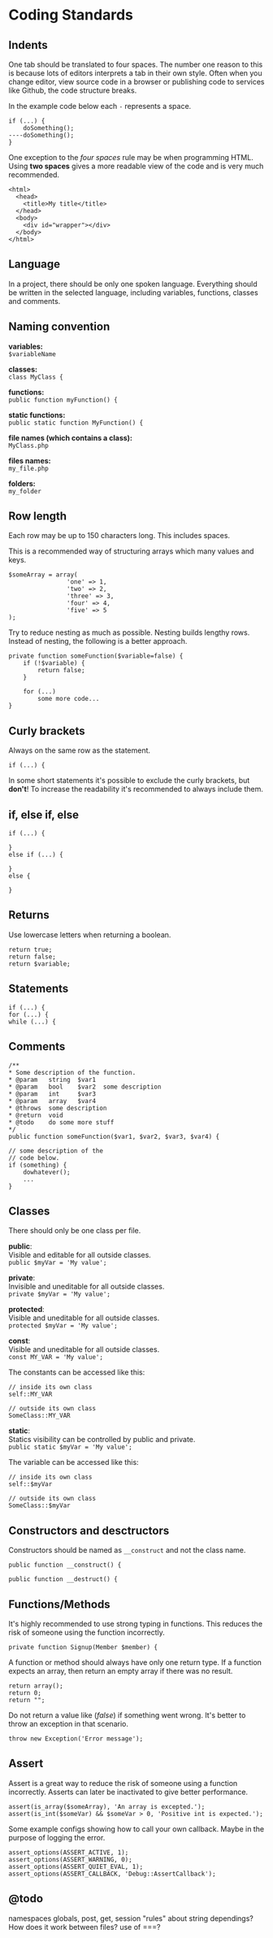 # Coding Standards

## Indents
One tab should be translated to four spaces. The number one reason to this is because lots of editors interprets a tab in their own style. Often when you change editor, view source code in a browser or publishing code to services like Github, the code structure breaks.

In the example code below each `-` represents a space.
```
if (...) {
    doSomething();
----doSomething();
}
```

One exception to the _four spaces_ rule may be when programming HTML. Using __two spaces__ gives a more readable view of the code and is very much recommended.
```
<html>
  <head>
    <title>My title</title>
  </head>
  <body>
    <div id="wrapper"></div>
  </body>
</html>
```

## Language
In a project, there should be only one spoken language. Everything should be written in the selected language, including variables, functions, classes and comments.

## Naming convention
__variables:__  
`$variableName`

__classes:__  
`class MyClass {`

__functions:__  
`public function myFunction() {`

__static functions:__  
`public static function MyFunction() {`

__file names (which contains a class):__  
`MyClass.php`

__files names:__  
`my_file.php`

__folders:__  
`my_folder`

## Row length
Each row may be up to 150 characters long. This includes spaces.

This is a recommended way of structuring arrays which many values and keys.
```
$someArray = array(
                'one' => 1,
                'two' => 2,
                'three' => 3,
                'four' => 4,
                'five' => 5
);
```

Try to reduce nesting as much as possible. Nesting builds lengthy rows. Instead of nesting, the following is a better approach.
```
private function someFunction($variable=false) {
    if (!$variable) {
        return false;
    }

    for (...)
        some more code...
}
```

## Curly brackets
Always on the same row as the statement.

`if (...) {`

In some short statements it's possible to exclude the curly brackets, but __don't__! To increase the readability it's recommended to always include them.

## if, else if, else
```
if (...) {
  
}
else if (...) {
  
}
else {
  
}
```

## Returns
Use lowercase letters when returning a boolean.

```
return true;
return false;
return $variable;
```

## Statements
```
if (...) {
for (...) {
while (...) {
```

## Comments

```
/**
* Some description of the function.
* @param   string  $var1
* @param   bool    $var2  some description
* @param   int     $var3
* @param   array   $var4
* @throws  some description
* @return  void
* @todo    do some more stuff
*/
public function someFunction($var1, $var2, $var3, $var4) {
```

```
// some description of the
// code below.
if (something) {
    dowhatever();
    ...
}
```

## Classes
There should only be one class per file.

__public__:  
Visible and editable for all outside classes.  
`public $myVar = 'My value';`

__private__:  
Invisible and uneditable for all outside classes.  
`private $myVar = 'My value';`

__protected__:  
Visible and uneditable for all outside classes.  
`protected $myVar = 'My value';`

__const__:  
Visible and uneditable for all outside classes.  
`const MY_VAR = 'My value';`

The constants can be accessed like this:
```
// inside its own class
self::MY_VAR

// outside its own class
SomeClass::MY_VAR
```

__static__:  
Statics visibility can be controlled by public and private.  
`public static $myVar = 'My value';`

The variable can be accessed like this:  
```
// inside its own class
self::$myVar

// outside its own class
SomeClass::$myVar
```

## Constructors and desctructors
Constructors should be named as `__construct` and not the class name.

```
public function __construct() {
    
public function __destruct() {
```

## Functions/Methods
It's highly recommended to use strong typing in functions. This reduces the risk of someone using the function incorrectly.
```
private function Signup(Member $member) {
```

A function or method should always have only one return type. If a function expects an array, then return an empty array if there was no result.
```
return array();
return 0;
return "";
```

Do not return a value like (_false_) if something went wrong. It's better to throw an exception in that scenario.
```
throw new Exception('Error message');
```

## Assert
Assert is a great way to reduce the risk of someone using a function incorrectly. Asserts can later be inactivated to give better performance.

```
assert(is_array($someArray), 'An array is excepted.');
assert(is_int($someVar) && $someVar > 0, 'Positive int is expected.');
```

Some example configs showing how to call your own callback. Maybe in the purpose of logging the error.
```
assert_options(ASSERT_ACTIVE, 1);
assert_options(ASSERT_WARNING, 0);
assert_options(ASSERT_QUIET_EVAL, 1);
assert_options(ASSERT_CALLBACK, 'Debug::AssertCallback');
```

## @todo
namespaces
globals, post, get, session
"rules" about string dependings? How does it work between files?
use of ===?
